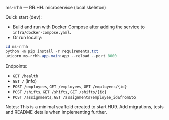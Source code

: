 ms-rrhh — RR.HH. microservice (local skeleton)

Quick start (dev):

- Build and run with Docker Compose after adding the service to `infra/docker-compose.yaml`.
- Or run locally:

```powershell
cd ms-rrhh
python -m pip install -r requirements.txt
uvicorn ms-rrhh.app.main:app --reload --port 8000
```

Endpoints:
- `GET /health`
- `GET /` (info)
- `POST /employees`, `GET /employees`, `GET /employees/{id}`
- `POST /shifts`, `GET /shifts`, `GET /shifts/{id}`
- `POST /assignments`, `GET /assignments?employee_id&from&to`

Notes: This is a minimal scaffold created to start HU9. Add migrations, tests and README details when implementing further.
